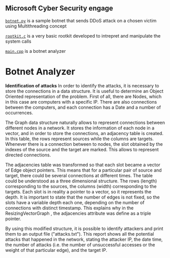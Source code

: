 ## Microsoft Cyber Security engage
[``botnet.py``](botnet.py) is a sample botnet that sends DDoS attack on a chosen victim using Multithreading concept  

[``rootkit.c``](rootkit.c) is a very basic rootkit developed to intrepret and manipulate the system calls

[``main.cpp``](main.cpp) is a botnet analyzer

# Botnet Analyzer

**Identification of attacks**
In order to identify the attacks, it is necessary to store the connections in a data structure. It is useful to determine an Object Oriented representation of the problem. First of all, there are Nodes, which in this case are computers with a specific IP. There are also connections between the computers, and each connection has a Date and a number of occurrences.

The Graph data structure naturally allows to represent connections between different nodes in a network. It stores the information of each node in a vector, and in order to store the connections, an adjacency table is created. In this table, the rows represent sources while the columns are targets. Whenever there is a connection between to nodes, the slot obtained by the indexes of the source and the target are marked. This allows to represent directed connections.

The adjacencies table was transformed so that each slot became a vector of Edge object pointers. This means that for a particular pair of source and target, there could be several connections at different times. The table could be understood as a three dimensional structure. The rows (length) corresponding to the sources, the columns (width) corresponding to the targets. Each slot is in reality a pointer to a vector, so it represents the depth. It is important to state that the number of edges is not fixed, so the slots have a variable depth each one, depending on the number of connections with distinct timestamp. This explains why in the ResizingVectorGraph , the adjacencies attribute was define as a triple pointer.

By using this modified structure, it is possible to identify attackers and print them to an output file ("attacks.txt"). This report shows all the potential attacks that happened in the network, stating the attacker IP, the date time, the number of attacks (i.e. the number of unsuccessful accesses or the weight of that particular edge), and the target IP.
